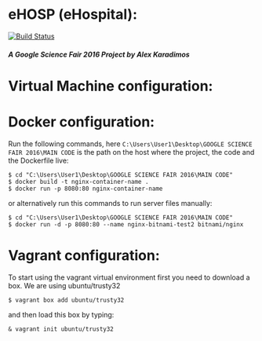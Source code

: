 # eHOSP (eHospital):
[![Build Status](https://travis-ci.com/karadalex/eHOSP_Server_MainSource.svg?token=FumMyzspBbeAxFNpcgVB&branch=master)](https://travis-ci.com/karadalex/eHOSP_Server_MainSource)
##### A Google Science Fair 2016 Project by Alex Karadimos

Virtual Machine configuration:
==============================

Docker configuration:
=====================
Run the following commands, here `C:\Users\User1\Desktop\GOOGLE SCIENCE FAIR 2016\MAIN CODE` is the path on the host
where the project, the code and the Dockerfile live:
```
$ cd "C:\Users\User1\Desktop\GOOGLE SCIENCE FAIR 2016\MAIN CODE"
$ docker build -t nginx-container-name .
$ docker run -p 8080:80 nginx-container-name
```

or alternatively run this commands to run server files manually:
```
$ cd "C:\Users\User1\Desktop\GOOGLE SCIENCE FAIR 2016\MAIN CODE"
$ docker run -d -p 8080:80 --name nginx-bitnami-test2 bitnami/nginx
```


Vagrant configuration:
======================

To start using the vagrant virtual environment first you need to download a box. We are using ubuntu/trusty32

```
$ vagrant box add ubuntu/trusty32
```
and then load this box by typing:

```
& vagrant init ubuntu/trusty32
```

